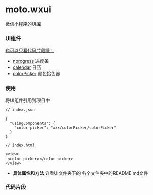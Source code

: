 # moto.wxui
微信小程序的UI库


### UI组件
[也可以只看代码片段哦！](LIST.md)

- [nprogress](./UI/nprogress) 进度条
- [calendar](./UI/calendar) 日历
- [colorPicker](./UI/colorPicker) 颜色拾色器

### 使用

将UI组件引用到项目中
```
// index.json

{
  "usingComponents": {
    "color-picker": "xxx/colorPicker/colorPicker"
  }
}

// index.html

<view>
 <color-picker></color-picker>
</view>

```

- **具体属性和方法** 详看UI文件夹下的 各个文件夹中的README.md文件


### 代码片段
